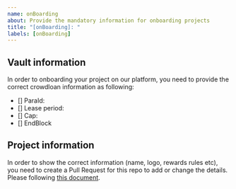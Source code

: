 ```yaml
---
name: onBoarding
about: Provide the mandatory information for onboarding projects
title: "[onBoarding]: "
labels: [onBoarding]
---
```


## Vault information

In order to onboarding your project on our platform, you need to provide the correct crowdloan information as following:

- [] ParaId: <!--This is the para ID of your project on relaychain. Make sure it is the same as relaychain. e.g. `2085`-->
- [] Lease period: <!-- check the slot duration of Auction schedule, check it from https://kusama.network/auctions/ and https://polkadot.network/auctions/ -->
- [] Cap: <!-- what's your crowdloan cap balance on relaychain when creating crowdloan? -->
- [] EndBlock <!-- what's your endblock on relaychain when creating crowdloan? -->

## Project information

In order to show the correct information (name, logo, rewards rules etc), you need to create a Pull Request for this repo to add or change the details. Please following [this document](https://docs.parallel.fi/heiko-mainnet/crowdloan-v2-kusama-project-onboarding).
